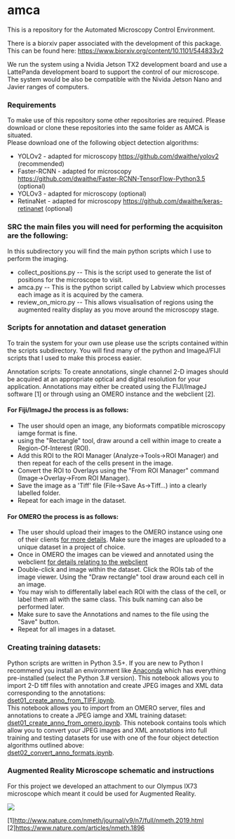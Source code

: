 # amca
This is a repository for the Automated Microscopy Control Environment.

There is a biorxiv paper associated with the development of this package. This can be found here:
https://www.biorxiv.org/content/10.1101/544833v2

We run the system using a Nvidia Jetson TX2 development board and use a LattePanda development board to support the control of our microscope. The system would be also be compatible with the Nivida Jetson Nano and Javier ranges of computers.


### Requirements
To make use of this repository some other repositories are required. Please download or clone these repositories into the same folder as AMCA is situated.  
Please download one of the following object detection algorithms:  
- YOLOv2 - adapted for microscopy https://github.com/dwaithe/yolov2 (recommended)
- Faster-RCNN - adapted for microscopy https://github.com/dwaithe/Faster-RCNN-TensorFlow-Python3.5 (optional)
- YOLOv3 - adapted for microscopy (optional)
- RetinaNet - adapted for microscopy https://github.com/dwaithe/keras-retinanet (optional)


### SRC the main files you will need for performing the acquisiton are the following:
In this subdirectory you will find the main python scripts which I use to perform the imaging.
- collect_positions.py -- This is the script used to generate the list of positions for the microscope to visit.
- amca.py -- This is the python script called by Labview which processes each image as it is acquired by the camera.
- review_on_micro.py -- This allows visualisation of regions using the augmented reality display as you move around the microscopy stage.


### Scripts for annotation and dataset generation
To train the system for your own use please use the scripts contained within the scripts subdirectory. You will find many of the python and ImageJ/FIJI scripts that I used to make this process easier.


Annotation scripts:
To create annotations, single channel 2-D images should be acquired at an appropriate optical and digital resolution for your application. Annotations may either be created using the FIJI/ImageJ software [1] or through using an OMERO instance and the webclient [2].
#### For Fiji/ImageJ the process is as follows:  
- The user should open an image, any bioformats compatible microscopy iamge format is fine.  
- using the "Rectangle" tool, draw around a cell within image to create a Region-Of-Interest (ROI).  
- Add this ROI to the ROI Manager (Analyze->Tools->ROI Manager) and then repeat for each of the cells present in the image.  
- Convert the ROI to Overlays using the "From ROI Manager" command (Image->Overlay->From ROI Manager).  
- Save the image as a 'Tiff' file (File->Save As->Tiff...) into a clearly labelled folder.   
- Repeat for each image in the dataset.  
#### For OMERO the process is as follows:  
- The user should upload their images to the OMERO instance using one of their clients [for more details](https://help.openmicroscopy.org/getting-started-5.html).  Make sure the images are uploaded to a unique dataset in a project of choice.
- Once in OMERO the images can be viewed and annotated using the webclient [for details relating to the webclient](https://help.openmicroscopy.org/web-client.html)
- Double-click and image within the dataset. Click the ROIs tab of the image viewer. Using the "Draw rectangle" tool draw around each cell in an image.
- You may wish to differentally label each ROI with the class of the cell, or label them all with the same class. This bulk naming can also be performed later.
- Make sure to save the Annotations and names to the file using the "Save" button. 
- Repeat for all images in a dataset.


### Creating training datasets:
Python scripts are written in Python 3.5+. If you are new to Python I recommend you install an environment like [Anaconda](https://www.anaconda.com/distribution/) which has everything pre-installed (select the Python 3.# version).
This notebook allows you to import 2-D tiff files with annotation and create JPEG images and XML data corresponding to the annotations:  
[dset01_create_anno_from_TIFF.ipynb](https://github.com/dwaithe/amca/blob/master/scripts/dset01_create_anno_from_TIFF.ipynb).  
This notebook allows you to import from an OMERO server, files and annotations to create a JPEG iamge and XML training dataset:  
[dset01_create_anno_from_omero.ipynb](https://github.com/dwaithe/amca/blob/master/scripts/dset01_create_anno_from_omero.ipynb). 
This notebook contains tools which allow you to convert your JPEG images and XML annotations into full training and testing datasets for use with one of the four object detection algorithms outlined above:  
[dset02_convert_anno_formats.ipynb](https://github.com/dwaithe/amca/blob/master/scripts/dset02_convert_anno_formats.ipynb).  



### Augmented Reality Microscope schematic and instructions
For this project we developed an attachment to our Olympus IX73 microscope which meant it could be used for Augmented Reality.

![](augmented_reality_microscope/gif_augmented_reality.gif)

[1]http://www.nature.com/nmeth/journal/v9/n7/full/nmeth.2019.html
[2]https://www.nature.com/articles/nmeth.1896

